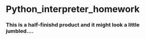 # Python_interpreter_homework

### This is a half-finishd product and it might look a little jumbled....
